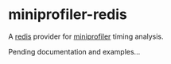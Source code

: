 # miniprofiler-redis

A [redis](https://www.npmjs.com/package/redis) provider for [miniprofiler](https://www.npmjs.com/package/miniprofiler) timing analysis.

Pending documentation and examples...